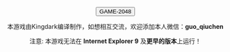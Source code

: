<html>
<head> 
<div class="container text-center" id="2048">
</div> 
<html>
<body><Center><input type="button" value="GAME-2048" onclick="f();"><C/enter>
 
<script>
function f()
{
window.location.href="https://guows.github.io/";
}
</script>	
<body>
<p><Center> 本游戏由Kingdark编译制作，如想相互交流，欢迎添加本人微信：<b>guo_qiuchen</b></Center></p>
<p> <Center> 注意: 本游戏无法在 <b>Internet Explorer 9</b> 及<b>更早的版本</b>上运行！ </Center></p>
</body>
</html>
